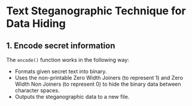 # Text Steganographic Technique for Data Hiding

## 1. Encode secret information
The `encode()` function works in the following way:
* Formats given secret text into binary.
* Uses the non-printable Zero Width Joiners (to represent 1) and Zero Width Non Joiners (to represent 0) to hide the binary data between character spaces.
* Outputs the steganographic data to a new file.